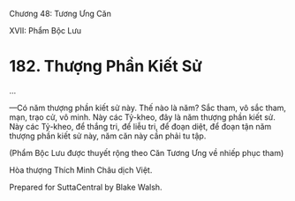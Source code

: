  

Chương 48: Tương Ưng Căn

XVII: Phẩm Bộc Lưu

# 182\. Thượng Phần Kiết Sử

…

—Có năm thượng phần kiết sử này. Thế nào là năm? Sắc tham, vô sắc tham, mạn, trạo cử, vô minh. Này các Tỷ-kheo, đây là năm thượng phần kiết sử. Này các Tỷ-kheo, để thắng tri, để liễu tri, để đoạn diệt, để đoạn tận năm thượng phần kiết sử này, năm căn này cần phải tu tập.

(Phẩm Bộc Lưu được thuyết rộng theo Căn Tương Ưng về nhiếp phục tham)

Hòa thượng Thích Minh Châu dịch Việt.

Prepared for SuttaCentral by Blake Walsh.